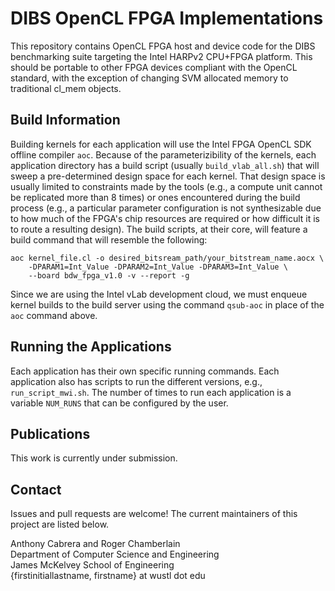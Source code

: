 # DIBS OpenCL FPGA Implementations

This repository contains OpenCL FPGA host and device code for the DIBS 
benchmarking suite targeting the Intel HARPv2 CPU+FPGA platform. This should be
portable to other FPGA devices compliant with the OpenCL standard, with the
exception of changing SVM allocated memory to traditional cl_mem objects.

## Build Information
Building kernels for each application will use the Intel FPGA OpenCL SDK
offline compiler `aoc`. Because of the parameterizibility of the kernels, each
application directory has a build script (usually `build_vlab_all.sh`) that
will sweep a pre-determined design space for each kernel. That design space is
usually limited to constraints made by the tools (e.g., a compute unit cannot
be replicated more than 8 times) or ones encountered during the build process
(e.g., a particular parameter configuration is not synthesizable due to how
much of the FPGA's chip resources are required or how difficult it is to route
a resulting design). The build scripts, at their core, will feature a build
command that will resemble the following:

```
aoc kernel_file.cl -o desired_bitsream_path/your_bitstream_name.aocx \
	-DPARAM1=Int_Value -DPARAM2=Int_Value -DPARAM3=Int_Value \
	--board bdw_fpga_v1.0 -v --report -g 
```

Since we are using the Intel vLab development cloud, we must enqueue kernel 
builds to the build server using the command `qsub-aoc` in place of the `aoc` 
command above.  

## Running the Applications
Each application has their own specific running commands. Each application also
has scripts to run the different versions, e.g., `run_script_mwi.sh`. The
number of times to run each application is a variable `NUM_RUNS` that can be
configured by the user. 

## Publications

This work is currently under submission.

## Contact

Issues and pull requests are welcome!
The current maintainers of this project are listed below.

Anthony Cabrera and Roger Chamberlain<br />
Department of Computer Science and Engineering<br />
James McKelvey School of Engineering<br />
{firstinitiallastname, firstname} at wustl dot edu<br />

